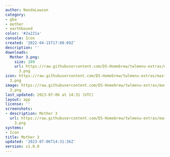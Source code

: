 ```yaml
---
author: NandoLawson
category:
- gba
- mother
- earthbound
color: '#2a221a'
console: Icon
created: '2022-04-15T17:08:09Z'
description: ''
downloads:
  Mother 3.png:
    size: 289
    url: https://raw.githubusercontent.com/DS-Homebrew/twlmenu-extras/master/_nds/TWiLightMenu/icons/Mother
      3.png
icon: https://raw.githubusercontent.com/DS-Homebrew/twlmenu-extras/master/_nds/TWiLightMenu/icons/Mother
  3.png
image: https://raw.githubusercontent.com/DS-Homebrew/twlmenu-extras/master/_nds/TWiLightMenu/icons/Mother
  3.png
last_updated: 2023-07-06 at 14:31 (UTC)
layout: app
license: ''
screenshots:
- description: Mother 3
  url: https://raw.githubusercontent.com/DS-Homebrew/twlmenu-extras/master/_nds/TWiLightMenu/icons/Mother
    3.png
systems:
- Icon
title: Mother 3
updated: '2023-07-06T14:31:36Z'
version: v1.0.0
---
```


